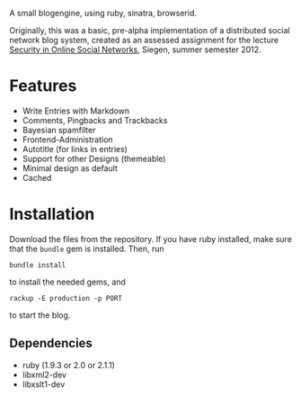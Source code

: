 A small blogengine, using ruby, sinatra, browserid.

Originally, this was a basic, pre-alpha implementation of a distributed social network blog system,
created as an assessed assignment for the lecture [Security in Online Social Networks](http://www.uni-siegen.de/fb5/itsec/lehre/ss12/sec-osn-ss12/index.html), Siegen, summer semester 2012.

# Features

 * Write Entries with Markdown
 * Comments, Pingbacks and Trackbacks
 * Bayesian spamfilter
 * Frontend-Administration
 * Autotitle (for links in entries)
 * Support for other Designs (themeable)
 * Minimal design as default
 * Cached

# Installation

Download the files from the repository. If you have ruby installed, make sure that the `bundle` gem is installed. Then, run

    bundle install

to install the needed gems, and

    rackup -E production -p PORT

to start the blog.


## Dependencies

 * ruby (1.9.3 or 2.0 or 2.1.1)
 * libxml2-dev 
 * libxslt1-dev
